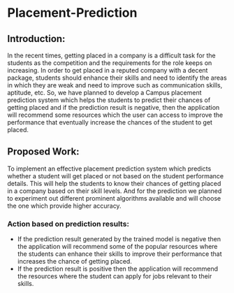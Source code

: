 # Placement-Prediction
## Introduction:
In the recent times, getting placed in a company is a difficult task for the students as the competition and the requirements for the role keeps on increasing. In order to get placed in a reputed company with a decent package, students should enhance their skills and need to identify the areas in which they are weak and need to improve such as communication skills, aptitude, etc. So, we have planned to develop a Campus placement prediction system which helps the students to predict their chances of getting placed and if the prediction result is negative, then the application will recommend some resources which the user can access to improve the performance that eventually increase the chances of the student to get placed.
## Proposed Work:
To implement an effective placement prediction system which predicts whether a student will get placed or not based on the student performance details. This will help the students to know their chances of getting placed in a company based on their skill levels. And for the prediction we planned to experiment out different prominent algorithms available and will choose the one which provide higher accuracy. 

### Action based on prediction results:
* If the prediction result generated by the trained model is negative then the application will recommend some of the popular resources where the students can enhance their skills to improve their performance that increases the chance of getting placed.
* If the prediction result is positive then the application will recommend the resources where the student can apply for jobs relevant to their skills.
